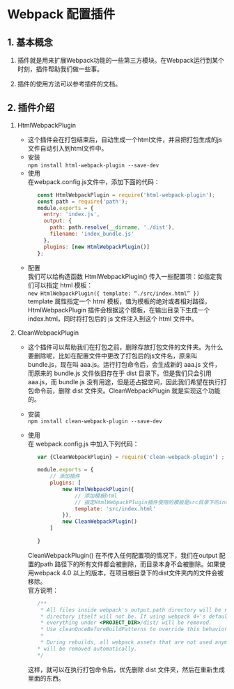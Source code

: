 # Webpack 配置插件

## 1. 基本概念

1. 插件就是用来扩展Webpack功能的一些第三方模块。在Webpack运行到某个时刻，插件帮助我们做一些事。

2. 插件的使用方法可以参考插件的文档。

## 2. 插件介绍

1. HtmlWebpackPlugin
   - 这个插件会在打包结束后，自动生成一个html文件，并且把打包生成的js文件自动引入到html文件中。
   - 安装  
     `npm install html-webpack-plugin --save-dev`
   - 使用   
     在webpack.config.js文件中，添加下面的代码：
     ```javascript
        const HtmlWebpackPlugin = require('html-webpack-plugin');
        const path = require('path');
        module.exports = {
          entry: 'index.js',
          output: {
            path: path.resolve(__dirname, './dist'),
            filename: 'index_bundle.js'
          },
          plugins: [new HtmlWebpackPlugin()]
        };
     ```
   - 配置  
     我们可以给构造函数 HtmlWebpackPlugin() 传入一些配置项：如指定我们可以指定 html 模板：  
     `new HtmlWebpackPlugin({
	    template: “./src/index.html”
     })`  
template 属性指定一个 html 模板，值为模板的绝对或者相对路径，HtmlWebpackPlugin 插件会根据这个模板，在输出目录下生成一个 index.html，同时将打包后的 js 文件注入到这个 html 文件中。

2. CleanWebpackPlugin
   - 这个插件可以帮助我们在打包之前，删除存放打包文件的文件夹。为什么要删除呢，比如在配置文件中更改了打包后的js文件名，原来叫 bundle.js，现在叫 aaa.js。运行打包命令后，会生成新的 aaa.js 文件，而原来的 bundle.js 文件依旧存在于 dist 目录下。但是我们只会引用 aaa.js，而 bundle.js 没有用途，但是还占据空间，因此我们希望在执行打包命令前，删除 dist 文件夹。CleanWebpackPlugin 就是实现这个功能的。
   - 安装  
     `npm install clean-webpack-plugin --save-dev`
   - 使用  
     在 webpack.config.js 中加入下列代码：
     ```javascript
        var {CleanWebpackPlugin} = require('clean-webpack-plugin') ;
        
        module.exports = {
            // 添加插件
            plugins: [
                new HtmlWebpackPlugin({
                    // 添加模板html
                    // 指定HtmlWebpackPlugin插件使用的模板是src目录下的index.html
                    template: 'src/index.html'
                }),
                new CleanWebpackPlugin()
            ]
            
        }
     ```

     CleanWebpackPlugin() 在不传入任何配置项的情况下，我们在output 配置的path 路径下的所有文件都会被删除，而目录本身不会被删除。如果使用webpack 4.0 以上的版本，在项目根目录下的dist文件夹内的文件会被移除。  
     官方说明：
     ```javascript
        /**
         * All files inside webpack's output.path directory will be removed once, but the
         * directory itself will not be. If using webpack 4+'s default configuration,
         * everything under <PROJECT_DIR>/dist/ will be removed.
         * Use cleanOnceBeforeBuildPatterns to override this behavior.
         *
         * During rebuilds, all webpack assets that are not used anymore
        * will be removed automatically.
        */
     ```
     这样，就可以在执行打包命令后，优先删除 dist 文件夹，然后在重新生成里面的东西。